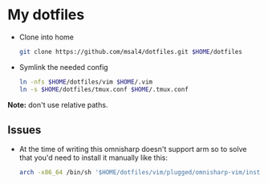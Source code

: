 # My dotfiles

- Clone into home
    ```bash
    git clone https://github.com/msal4/dotfiles.git $HOME/dotfiles
    ```

- Symlink the needed config
    ```bash
    ln -nfs $HOME/dotfiles/vim $HOME/.vim
    ln -s $HOME/dotfiles/tmux.conf $HOME/.tmux.conf
    ```
**Note:** don't use relative paths.

## Issues
- At the time of writing this omnisharp doesn't support arm so to solve that you'd need to install it manually like this:
    ```bash
    arch -x86_64 /bin/sh '$HOME/dotfiles/vim/plugged/omnisharp-vim/installer/omnisharp-manager.sh'   -l '$HOME/.cache/omnisharp-vim/omnisharp-roslyn'
    ```
